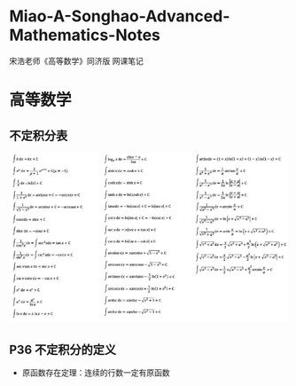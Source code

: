 # Miao-A-Songhao-Advanced-Mathematics-Notes
宋浩老师《高等数学》同济版 网课笔记
# 高等数学
## 不定积分表
![](不定积分表.png)
## P36 不定积分的定义
- 原函数存在定理：连续的行数一定有原函数
